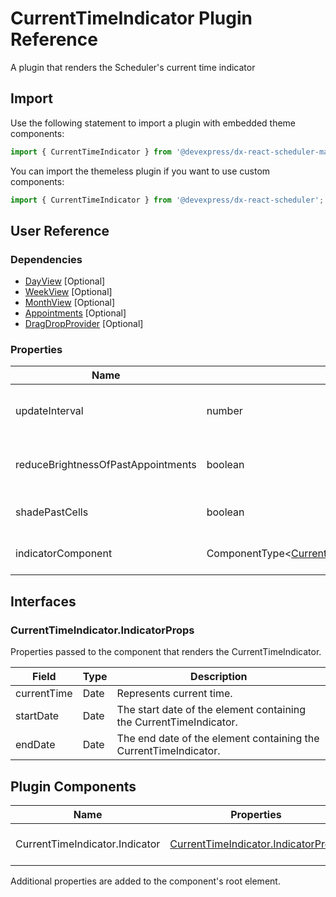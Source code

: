 # CurrentTimeIndicator Plugin Reference

A plugin that renders the Scheduler's current time indicator

## Import

Use the following statement to import a plugin with embedded theme components:

```js
import { CurrentTimeIndicator } from '@devexpress/dx-react-scheduler-material-ui';
```

You can import the themeless plugin if you want to use custom components:

```js
import { CurrentTimeIndicator } from '@devexpress/dx-react-scheduler';
```

## User Reference

### Dependencies

- [DayView](day-view.md) [Optional]
- [WeekView](week-view.md) [Optional]
- [MonthView](month-view.md) [Optional]
- [Appointments](appointments.md) [Optional]
- [DragDropProvider](drag-drop-provider.md) [Optional]

### Properties

Name | Type | Default | Description
-----|------|---------|------------
updateInterval | number | 60000 | The time interval in milliseconds between Indicator's position updates.
reduceBrightnessOfPastAppointments | boolean | `false` | Specifies whether the brightness of past appointments should be reduced.
shadePastCells | boolean | `false` | Specifies whether past cells should be shaded.
indicatorComponent | ComponentType&lt;[CurrentTimeIndicator.IndicatorProps](#currenttimeindicatorindicatorprops)&gt; | | A component that renders the CurrentTimeIndicator.

## Interfaces

### CurrentTimeIndicator.IndicatorProps

Properties passed to the component that renders the CurrentTimeIndicator.

Field | Type | Description
------|------|------------
currentTime | Date | Represents current time.
startDate | Date | The start date of the element containing the CurrentTimeIndicator.
endDate | Date | The end date of the element containing the CurrentTimeIndicator.

## Plugin Components

Name | Properties | Description
-----|------------|------------
CurrentTimeIndicator.Indicator | [CurrentTimeIndicator.IndicatorProps](#currenttimeindicatorindicatorprops) | A component that renders the CurrentTimeIndicator.

Additional properties are added to the component's root element.
